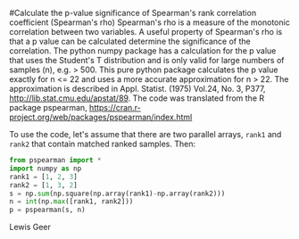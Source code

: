 #Calculate the p-value significance of Spearman's rank correlation coefficient (Spearman's rho)
Spearman's rho is a measure of the monotonic correlation between two variables.
A useful property of Spearman's rho is that a p value can be
calculated determine the significance of the correlation.  The 
python numpy package has a calculation for the p value that uses
the Student's T distribution and is only valid for large numbers
of samples (n), e.g. > 500.  This pure python package calculates the
p value exactly for n <= 22 and uses a more accurate approximation
for n > 22. The approximation is described in Appl. Statist. (1975) Vol.24, No. 3, P377, 
<http://lib.stat.cmu.edu/apstat/89>.
 The code was translated from the R package 
pspearman, <https://cran.r-project.org/web/packages/pspearman/index.html> 

To use the code, let's assume that there are two parallel arrays, `rank1`
and `rank2` that contain matched ranked samples.  Then:

```python
from pspearman import *
import numpy as np
rank1 = [1, 2, 3]
rank2 = [1, 3, 2]
s = np.sum(np.square(np.array(rank1)-np.array(rank2)))
n = int(np.max([rank1, rank2]))
p = pspearman(s, n)
```

Lewis Geer